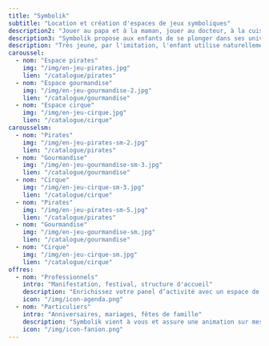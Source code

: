 ```yaml
---
title: "Symbolik"
subtitle: "Location et création d'espaces de jeux symboliques"
description2: "Jouer au papa et à la maman, jouer au docteur, à la cuisine ou aux cowboys : les jeux d’imitation entrent très tôt dans la vie d’un enfant et l’accompagnent dans son développement."
description3: "Symbolik propose aux enfants de se plonger dans ses univers singuliers et poétique ! Réalistes ou fantasques, les univers s'adaptent à l'âge pour laisser la liberté à l'imaginaire de se développer."
description: "Très jeune, par l'imitation, l'enfant utilise naturellement le jeu symbolique pour développer sa motricité, apprendre les gestes du quotidien et les expérimenter. Le symbolique lui sert à comprendre le monde dans lequel il vit."
caroussel:
  - nom: "Espace pirates"
    img: "/img/en-jeu-pirates.jpg"
    lien: "/catalogue/pirates"
  - nom: "Espace gourmandise"
    img: "/img/en-jeu-gourmandise-2.jpg"   
    lien: "/catalogue/gourmandise"
  - nom: "Espace cirque"
    img: "/img/en-jeu-cirque.jpg"
    lien: "/catalogue/cirque"
carousselsm:
  - nom: "Pirates"
    img: "/img/en-jeu-pirates-sm-2.jpg"
    lien: "/catalogue/pirates"
  - nom: "Gourmandise"
    img: "/img/en-jeu-gourmandise-sm-3.jpg"   
    lien: "/catalogue/gourmandise"
  - nom: "Cirque"
    img: "/img/en-jeu-cirque-sm-3.jpg"
    lien: "/catalogue/cirque"
  - nom: "Pirates"
    img: "/img/en-jeu-pirates-sm-5.jpg"
    lien: "/catalogue/pirates"
  - nom: "Gourmandise"
    img: "/img/en-jeu-gourmandise-sm.jpg"   
    lien: "/catalogue/gourmandise"
  - nom: "Cirque"
    img: "/img/en-jeu-cirque-sm.jpg"
    lien: "/catalogue/cirque"
offres:
  - nom: "Professionnels"
    intro: "Manifestation, festival, structure d'accueil"
    description: "Enrichissez votre panel d’activité avec un espace de jeu original pour l’enfant."
    icon: "/img/icon-agenda.png"
  - nom: "Particuliers"
    intro: "Anniversaires, mariages, fêtes de famille"
    description: "Symbolik vient à vous et assure une animation sur mesure pour votre événement !"
    icon: "/img/icon-fanion.png"
---
```

